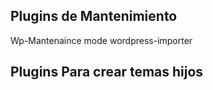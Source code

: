 
## Plugins de Mantenimiento

Wp-Mantenaince mode
wordpress-importer

## Plugins Para crear temas hijos
<!--stackedit_data:
eyJoaXN0b3J5IjpbLTkyMTI3NTEwOV19
-->